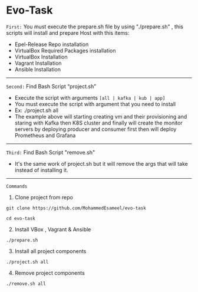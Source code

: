 # Evo-Task
`First:` You must execute the prepare.sh file by using "./prepare.sh" , this scripts will install and prepare Host with this items:

- Epel-Release Repo installation
- VirtualBox Required Packages installation
- VirtualBox Installation
- Vagrant Installation 
- Ansible Installation

------------------------------------------------------------------------------------------------------------

`Second:` Find Bash Script “project.sh” 

  - Execute the script with arguments `[all | kafka | kub | app]`
  - You must execute the script with argument that you need to install
  - Ex: ./project.sh all
  - The example above will starting creating vm and their provisioning and staring with 
    Kafka then K8S cluster and finally will create the monitor servers by deploying 
    producer and consumer first then will deploy Prometheus and Grafana

-----------------------------------------------------------------------------------------------------------

`Third:` Find Bash Script "remove.sh"

   - It's the same work of project.sh but it will remove the args that will take instead of installing it. 
    
-----------------------------------------------------------------------------------------------------------

`Commands`

1. Clone project from repo 

`git clone https://github.com/MohammedEsameel/evo-task`

`cd evo-task`

2. Install VBox , Vagrant & Ansible

`./prepare.sh`

3. Install all project components

`./project.sh all` 

4. Remove project components

`./remove.sh all`
